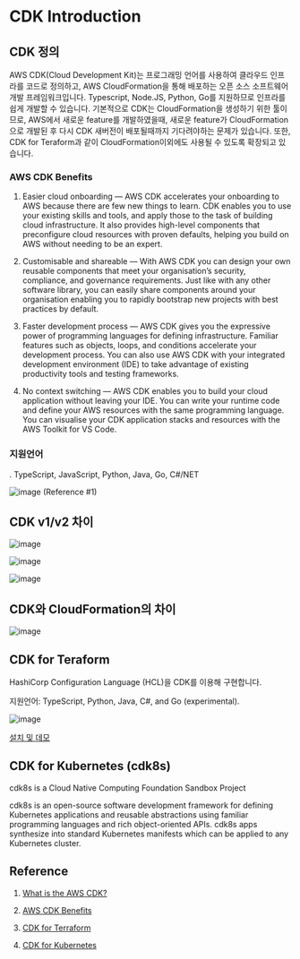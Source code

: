 # CDK Introduction

## CDK 정의

AWS CDK(Cloud Development Kit)는 프로그래밍 언어를 사용하여 클라우드 인프라를 코드로 정의하고, AWS CloudFormation을 통해 배포하는 오픈 소스 소프트웨어 개발 프레임워크입니다. Typescript, Node.JS, Python, Go를 지원하므로 인프라를 쉽게 개발할 수 있습니다. 기본적으로 CDK는 CloudFormation을 생성하기 위한 툴이므로, AWS에서 새로운 feature를 개발하였을때, 새로운 feature가 CloudFormation으로 개발된 후 다시 CDK 새버전이 배포될때까지 기다려야하는 문제가 있습니다. 또한, CDK for Teraform과 같이 CloudFormation이외에도 사용될 수 있도록 확장되고 있습니다. 

### AWS CDK Benefits

1) Easier cloud onboarding — AWS CDK accelerates your onboarding to AWS because there are few new things to learn. CDK enables you to use your existing skills and tools, and apply those to the task of building cloud infrastructure. It also provides high-level components that preconfigure cloud resources with proven defaults, helping you build on AWS without needing to be an expert.

2) Customisable and shareable — With AWS CDK you can design your own reusable components that meet your organisation’s security, compliance, and governance requirements. Just like with any other software library, you can easily share components around your organisation enabling you to rapidly bootstrap new projects with best practices by default.

3) Faster development process — AWS CDK gives you the expressive power of programming languages for defining infrastructure. Familiar features such as objects, loops, and conditions accelerate your development process. You can also use AWS CDK with your integrated development environment (IDE) to take advantage of existing productivity tools and testing frameworks.

4) No context switching — AWS CDK enables you to build your cloud application without leaving your IDE. You can write your runtime code and define your AWS resources with the same programming language. You can visualise your CDK application stacks and resources with the AWS Toolkit for VS Code.


### 지원언어

. TypeScript, JavaScript, Python, Java, Go, C#/NET

![image](https://user-images.githubusercontent.com/52392004/163694512-ee73965c-8845-41dd-ad3b-fd77f2a243e2.png) (Reference #1)


## CDK v1/v2 차이

![image](https://user-images.githubusercontent.com/52392004/163694561-6ce0046d-024f-4328-9f19-ccb063faeb53.png)


![image](https://user-images.githubusercontent.com/52392004/163694564-2fd84efe-efe9-43a8-8691-15a56c93c858.png)


![image](https://user-images.githubusercontent.com/52392004/163694570-9a63faf3-ba50-433f-88bf-669fc240d5ab.png)


## CDK와 CloudFormation의 차이

![image](https://user-images.githubusercontent.com/52392004/163694615-e52d00d3-fa28-47f2-ad02-c1102ca90666.png)


## CDK for Teraform

HashiCorp Configuration Language (HCL)을 CDK를 이용해 구현합니다.

지원언어: TypeScript, Python, Java, C#, and Go (experimental).

![image](https://user-images.githubusercontent.com/52392004/163694803-b729a60f-59b8-4a2b-83a4-0cc454418ce1.png)

[설치 및 데모](https://learn.hashicorp.com/tutorials/terraform/cdktf-install?in=terraform/cdktf)


## CDK for Kubernetes (cdk8s)

cdk8s is a Cloud Native Computing Foundation Sandbox Project

cdk8s is an open-source software development framework for defining Kubernetes applications and reusable abstractions using familiar programming languages and rich object-oriented APIs. cdk8s apps synthesize into standard Kubernetes manifests which can be applied to any Kubernetes cluster.



## Reference 

1) [What is the AWS CDK?](https://docs.aws.amazon.com/cdk/v2/guide/home.html)

2) [AWS CDK Benefits](https://medium.com/@kargawal.abhishek/aws-cdk-deploy-managed-etl-using-aws-glue-job-1925098ec40f)

3) [CDK for Terraform](https://www.terraform.io/cdktf)

4) [CDK for Kubernetes](https://cdk8s.io/)
